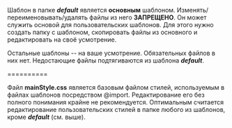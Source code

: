 Шаблон в папке **_default_** является __основным__ шаблоном. Изменять/переименовывать/удалять файлы из него **ЗАПРЕЩЕНО**. Он может служить основой для пользовательских шаблонов. Для этого нужно создать папку с шаблоном, скопировать файлы из основного и редактировать на своё усмотрение.

Остальные шаблоны -- на ваше усмотрение. Обязательных файлов в них нет. Недостающие файлы подтягиваются из шаблона **_default_**.

==========

Файл **mainStyle.css** является базовым файлом стилей, используемым в файлах шаблонов посредством @import. Редактирование его без полного понимания крайне не рекомендуется. Оптимальным считается редактирование пользовательских стилей в папке любого из шаблонов, кроме **_default_** (см. выше).